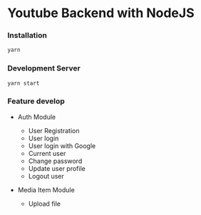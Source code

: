 # Youtube Backend with NodeJS

### Installation

```bash
yarn
```

### Development Server

```bash
yarn start
```

### Feature develop

-   Auth Module

    -   User Registration
    -   User login
    -   User login with Google
    -   Current user
    -   Change password
    -   Update user profile
    -   Logout user

-   Media Item Module
    -   Upload file
